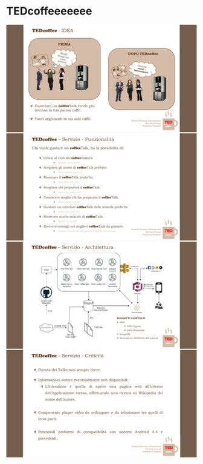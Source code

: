 # TEDcoffeeeeeee
<img src="pic0.jpg" width="600">
<img src="pic1.jpg" width="600">
<img src="pic2.jpg" width="600">
<img src="pic3.jpg" width="600">

